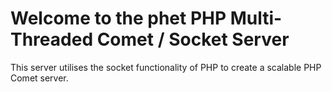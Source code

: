 # Welcome to the phet PHP Multi-Threaded Comet / Socket Server
This server utilises the socket functionality of PHP to create a scalable PHP Comet server.
